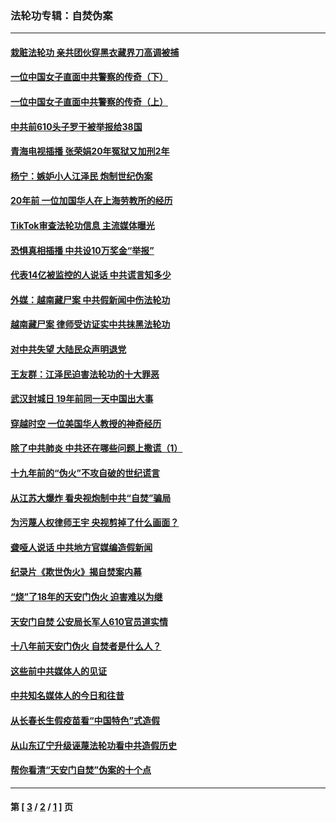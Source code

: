 ### 法轮功专辑：自焚伪案
---
#### [栽赃法轮功 亲共团伙穿黑衣藏界刀高调被捕](../../pages/nf5562/n13073780.md?08110430) 
#### [一位中国女子直面中共警察的传奇（下）](../../pages/nf5562/n12989706.md?08110430) 
#### [一位中国女子直面中共警察的传奇（上）](../../pages/nf5562/n12985072.md?08110430) 
#### [中共前610头子罗干被举报给38国](../../pages/nf5562/n12975419.md?08110430) 
#### [青海电视插播 张荣娟20年冤狱又加刑2年](../../pages/nf5562/n12738166.md?08110430) 
#### [杨宁：嫉妒小人江泽民 炮制世纪伪案](../../pages/nf5562/n12724108.md?08110430) 
#### [20年前 一位加国华人在上海劳教所的经历](../../pages/nf5562/n12707932.md?08110430) 
#### [TikTok审查法轮功信息 主流媒体曝光](../../pages/nf5562/n12362336.md?08110430) 
#### [恐惧真相插播 中共设10万奖金“举报”](../../pages/nf5562/n12306396.md?08110430) 
#### [代表14亿被监控的人说话 中共谎言知多少](../../pages/nf5562/n12297484.md?08110430) 
#### [外媒：越南藏尸案 中共假新闻中伤法轮功](../../pages/nf5562/n12264411.md?08110430) 
#### [越南藏尸案 律师受访证实中共抹黑法轮功](../../pages/nf5562/n12261878.md?08110430) 
#### [对中共失望 大陆民众声明退党](../../pages/nf5562/n12187315.md?08110430) 
#### [王友群：江泽民迫害法轮功的十大罪恶](../../pages/nf5562/n12169074.md?08110430) 
#### [武汉封城日 19年前同一天中国出大事](../../pages/nf5562/n12150901.md?08110430) 
#### [穿越时空  一位美国华人教授的神奇经历](../../pages/nf5562/n12097460.md?08110430) 
#### [除了中共肺炎 中共还在哪些问题上撒谎（1）](../../pages/nf5562/n11955770.md?08110430) 
#### [十九年前的“伪火”不攻自破的世纪谎言](../../pages/nf5562/n11813238.md?08110430) 
#### [从江苏大爆炸 看央视炮制中共“自焚”骗局](../../pages/nf5562/n11140275.md?08110430) 
#### [为污蔑人权律师王宇 央视剪掉了什么画面？](../../pages/nf5562/n11130142.md?08110430) 
#### [聋哑人说话 中共地方官媒编造假新闻](../../pages/nf5562/n11006067.md?08110430) 
#### [纪录片《欺世伪火》揭自焚案内幕](../../pages/nf5562/n11002664.md?08110430) 
#### [“烧”了18年的天安门伪火 迫害难以为继](../../pages/nf5562/n10996660.md?08110430) 
#### [天安门自焚 公安局长军人610官员道实情](../../pages/nf5562/n10997098.md?08110430) 
#### [十八年前天安门伪火 自焚者是什么人？](../../pages/nf5562/n10996556.md?08110430) 
#### [这些前中共媒体人的见证](../../pages/nf5562/n10845276.md?08110430) 
#### [中共知名媒体人的今日和往昔](../../pages/nf5562/n10843569.md?08110430) 
#### [从长春长生假疫苗看“中国特色”式造假](../../pages/nf5562/n10684053.md?08110430) 
#### [从山东辽宁升级诬蔑法轮功看中共造假历史](../../pages/nf5562/n10668272.md?08110430) 
#### [帮你看清“天安门自焚”伪案的十个点](../../pages/nf5562/n10554707.md?08110430) 

---
#### 第 [ [3](./3.md?08110430) / [2](./2.md?08110430) / [1](./1.md?08110430) ] 页
